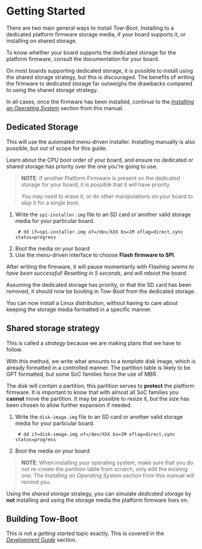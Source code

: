 Getting Started
===============

There are two main general ways to install *Tow-Boot*. Installing to a dedicated
platform firmware storage media, if your board supports it, or installing
on shared storage.

To know whether your board supports the dedicated storage for the platform
firmware, consult the documentation for your board.

On most boards supporting dedicated storage, it is possible to install using
the shared storage strategy, but this is discouraged. The benefits of writing
the firmware to dedicated storage far outweighs the drawbacks compared to using
the shared storage strategy.

In all cases, once the firmware has been installed, continue to the
[*Installing an Operating System*](installing-an-operating-system.md) section
from this manual.


Dedicated Storage
-----------------

This will use the automated menu-driven installer. Installing manually is also
possible, but out of scope for this guide.

Learn about the CPU boot order of your board, and ensure no dedicated or shared
storage has priority over the one you're going to use. 

> **NOTE**: If another Platform Firmware is present on the dedicated
> storage for your board, it is possible that it will have priority.
>
> You may need to erase it, or do other manipulations on your board to skip it
> for a single boot.

1. Write the `spi-installer.img` file to an SD card or another valid storage
   media for your particular board.
   ```
    # dd if=spi-installer.img of=/dev/XXX bs=1M oflag=direct,sync status=progress
   ```
1. Boot the media on your board
1. Use the menu-driven interface to choose **Flash firmware to SPI**.

After writing the firmware, it will pause momentarily with *Flashing seems to
have been successful! Resetting in 5 seconds*, and will reboot the board.

Assuming the dedicated storage has priority, or that the SD card has been
removed, it should now be booting in Tow-Boot from the dedicated storage.

You can now install a Linux distribution, without having to care about keeping
the storage media formatted in a specific manner.


Shared storage strategy
-----------------------

This is called a *strategy* because we are making plans that we have to follow.

With this method, we write what amounts to a *template* disk image, which is
already formatted in a controlled manner. The partition table is likely to be
GPT formatted, but some SoC families force the use of MBR.

The disk will contain a partition, this partition serves to **protect** the
platform firmware. It is important to know that with almost all SoC
families you **cannot** move the partition. It may be possible to resize it,
but the size has been chosen to allow further expansion if needed.

1. Write the `disk-image.img` file to an SD card or another valid storage
   media for your particular board.
   ```
    # dd if=disk-image.img of=/dev/XXX bs=1M oflag=direct,sync status=progress
   ```
1. Boot the media on your board

> **NOTE**: When installing your operating system, make sure that you do not
> re-create the partition table from scratch, only edit the existing one.
> The *Installing an Operating System* section from this manual will remind
> you.

Using the *shared storage* strategy, you can simulate *dedicated storage* by
**not** installing and using the storage media the platform firmware lives
on.


Building Tow-Boot
-----------------

This is not a *getting started* topic exactly. This is covered in the
*[Development Guide](development-guide.md)* section.
